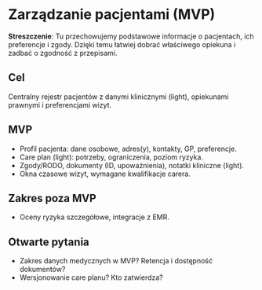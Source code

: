 # Zarządzanie pacjentami (MVP)

**Streszczenie**: Tu przechowujemy podstawowe informacje o pacjentach, ich preferencje i zgody. Dzięki temu łatwiej dobrać właściwego opiekuna i zadbać o zgodność z przepisami.


## Cel
Centralny rejestr pacjentów z danymi klinicznymi (light), opiekunami prawnymi i preferencjami wizyt.

## MVP
- Profil pacjenta: dane osobowe, adres(y), kontakty, GP, preferencje.
- Care plan (light): potrzeby, ograniczenia, poziom ryzyka.
- Zgody/RODO, dokumenty (ID, upoważnienia), notatki kliniczne (light).
- Okna czasowe wizyt, wymagane kwalifikacje carera.

## Zakres poza MVP
- Oceny ryzyka szczegółowe, integracje z EMR.

## Otwarte pytania
- Zakres danych medycznych w MVP? Retencja i dostępność dokumentów?
- Wersjonowanie care planu? Kto zatwierdza?
